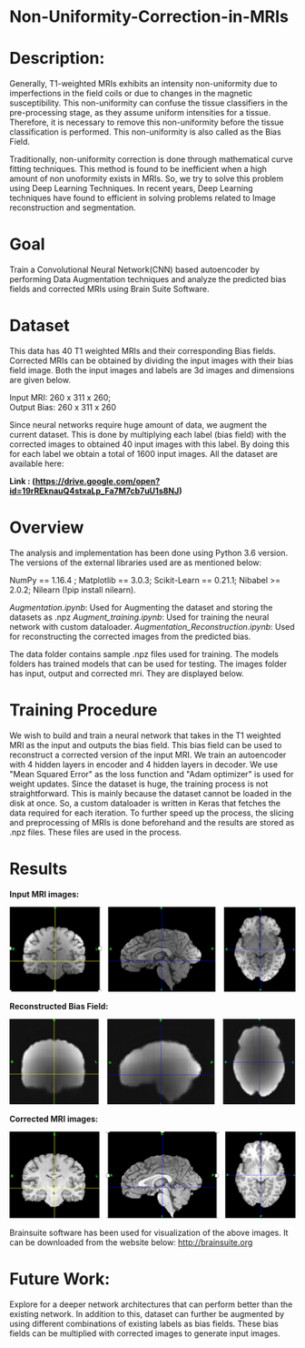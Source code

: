 # Non-Uniformity-Correction-in-MRIs


# Description:

Generally, T1-weighted MRIs exhibits an intensity non-uniformity due to imperfections in the field coils or due to changes in the magnetic susceptibility. This non-uniformity can confuse the tissue classifiers in the pre-processing stage, as they assume uniform intensities for a tissue. Therefore, it is necessary to remove this non-uniformity before the tissue classification is performed. This non-uniformity is also called as the Bias Field.

Traditionally, non-uniformity correction is done through mathematical curve fitting techniques. This method is found to be inefficient when a high amount of non unoformity exists in MRIs. So, we try to solve this problem using Deep Learning Techniques. In recent years, Deep Learning techniques have found to efficient in solving problems related to Image reconstruction and segmentation.  

# Goal

Train a Convolutional Neural Network(CNN) based autoencoder by performing Data Augmentation techniques and analyze the predicted bias fields and corrected MRIs using Brain Suite Software. 


# Dataset

This data has 40 T1 weighted MRIs and their corresponding Bias fields. Corrected MRIs can be obtained by dividing the input images with their bias field image. Both the input images and labels are 3d images and dimensions are given below.

Input MRI: 260 x 311 x 260;   
Output Bias: 260 x 311 x 260 

Since neural networks require huge amount of data, we augment the current dataset. This is done by multiplying each label (bias field) with the corrected images to obtained 40 input images with this label. By doing this for each label we obtain a total of 1600 input images. All the dataset are available here:

**Link : (https://drive.google.com/open?id=19rREknauQ4stxaLp_Fa7M7cb7uU1s8NJ)**


# Overview

The analysis and implementation has been done using Python 3.6 version. The versions of the external libraries used are as mentioned below:

NumPy == 1.16.4 ;
Matplotlib == 3.0.3;
Scikit-Learn == 0.21.1;
Nibabel >= 2.0.2;
Nilearn (!pip install nilearn).

*Augmentation.ipynb*: Used for Augmenting the dataset and storing the datasets as .npz
*Augment_training.ipynb*: Used for training the neural network with custom dataloader.
*Augmentation_Reconstruction.ipynb*: Used for reconstructing the corrected images from the predicted bias.

The data folder contains sample .npz files used for training.
The models folders has trained models that can be used for testing.
The images folder has input, output and corrected mri. They are displayed below.



# Training Procedure

We wish to build and train a neural network that takes in the T1 weighted MRI as the input and outputs the bias field. This bias field can be used to reconstruct a corrected version of the input MRI. We train an autoencoder with 4 hidden layers in encoder and 4 hidden layers in decoder. We use "Mean Squared Error" as the loss function and "Adam optimizer" is used for weight updates. Since the dataset is huge, the training process is not straightforward. This is mainly because the dataset cannot be loaded in the disk at once. So, a custom dataloader is written in Keras that fetches the data required for each iteration. To further speed up the process, the slicing and preprocessing of MRIs is done beforehand and the results are stored as .npz files. These files are used in the process.


# Results

**Input MRI images:**

![BiasField](/images/Input.png)

**Reconstructed Bias Field:**

![BiasField](/images/BiasField.png)

**Corrected MRI images:**

![BiasField](/images/Corrected.png)

Brainsuite software has been used for visualization of the above images. It can be downloaded from the website below:  http://brainsuite.org

# Future Work:

Explore for a deeper network architectures that can perform better than the existing network. In addition to this, dataset can further be augmented by using different combinations of existing labels as bias fields. These bias fields can be multiplied with corrected images to generate input images. 
